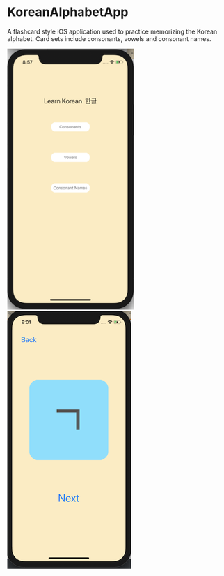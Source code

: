 # KoreanAlphabetApp

A flashcard style iOS application used to practice memorizing the Korean alphabet. Card sets include consonants, vowels and consonant names.

<img src="Assets/Screenshots/menu.png" width="290.5" height="598.5">           <img src="Assets/Screenshots/g.png" width="285" height="591">
